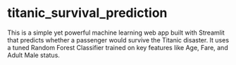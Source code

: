 # titanic_survival_prediction
This is a simple yet powerful machine learning web app built with Streamlit that predicts whether a passenger would survive the Titanic disaster. It uses a tuned Random Forest Classifier trained on key features like Age, Fare, and Adult Male status.
